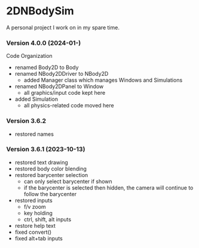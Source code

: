 # 2DNBodySim
A personal project I work on in my spare time.

### Version 4.0.0 (2024-01-)
Code Organization
 - renamed Body2D to Body
 - renamed NBody2DDriver to NBody2D
    - added Manager class which manages Windows and Simulations
 - renamed NBody2DPanel to Window
    - all graphics/input code kept here
 - added Simulation
    - all physics-related code moved here

### Version 3.6.2
 - restored names

### Version 3.6.1 (2023-10-13)
 - restored text drawing
 - restored body color blending
 - restored barycenter selection
    - can only select barycenter if shown
    - if the barycenter is selected then hidden, the camera will continue to follow the barycenter
 - restored inputs
    - f/v zoom
    - key holding
    - ctrl, shift, alt inputs
 - restore help text
 - fixed convert()
 - fixed alt+tab inputs
